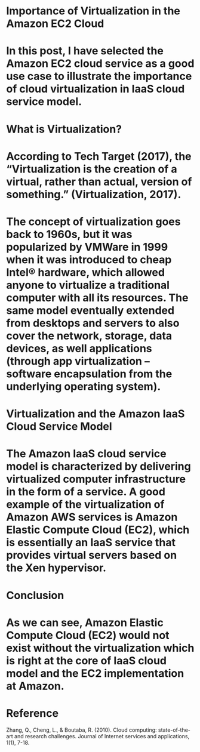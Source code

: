 # Importance of Virtualization in the Amazon EC2 Cloud
# In this post, I have selected the Amazon EC2 cloud service as a good use case to illustrate the importance of cloud virtualization in IaaS cloud service model.
# What is Virtualization?
 # According to Tech Target (2017), the “Virtualization is the creation of a virtual, rather than actual, version of something.” (Virtualization, 2017).
 # The concept of virtualization goes back to 1960s, but it was popularized by VMWare in 1999 when it was introduced to cheap Intel® hardware, which allowed anyone to virtualize a traditional computer with all its resources. The same model eventually extended from desktops and servers to also cover the network, storage, data devices, as well applications (through app virtualization – software encapsulation from the underlying operating system).

# Virtualization and the Amazon IaaS Cloud Service Model
 # The Amazon IaaS cloud service model is characterized by delivering virtualized computer infrastructure in the form of a service. A good example of the virtualization of Amazon AWS services is Amazon Elastic Compute Cloud (EC2), which is essentially an IaaS service that provides virtual servers based on the Xen hypervisor. 

# Conclusion
 # As we can see, Amazon Elastic Compute Cloud (EC2) would not exist without the virtualization which is right at the core of IaaS cloud model and the EC2 implementation at Amazon. 

# Reference
 Zhang, Q., Cheng, L., & Boutaba, R. (2010). Cloud computing: state-of-the-art and research challenges. Journal of Internet services and applications, 1(1), 7-18.